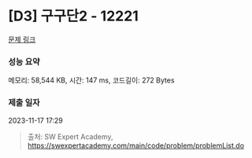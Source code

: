 # [D3] 구구단2 - 12221 

[문제 링크](https://swexpertacademy.com/main/code/problem/problemDetail.do?contestProbId=AXpz3dravpQDFATi) 

### 성능 요약

메모리: 58,544 KB, 시간: 147 ms, 코드길이: 272 Bytes

### 제출 일자

2023-11-17 17:29



> 출처: SW Expert Academy, https://swexpertacademy.com/main/code/problem/problemList.do
